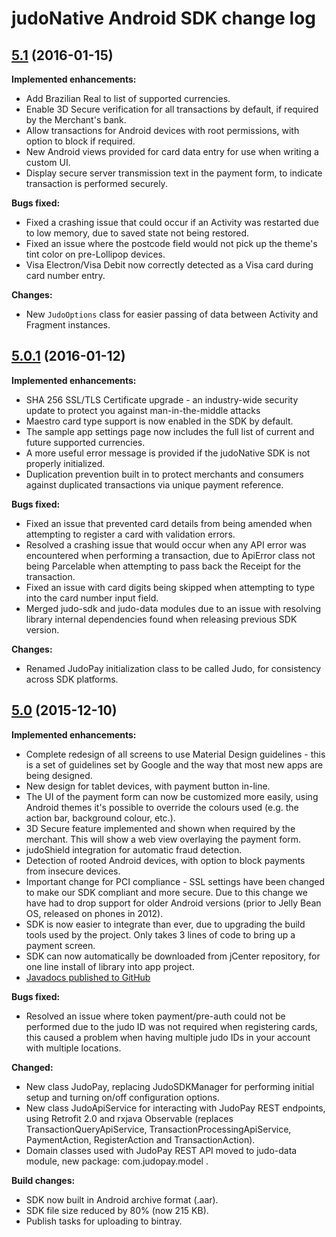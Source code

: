 # judoNative Android SDK change log

## [5.1](https://github.com/judopay/Judo-Android/tree/5.1) (2016-01-15)

**Implemented enhancements:**
- Add Brazilian Real to list of supported currencies.
- Enable 3D Secure verification for all transactions by default, if required by the Merchant's bank.
- Allow transactions for Android devices with root permissions, with option to block if required.
- New Android views provided for card data entry for use when writing a custom UI.
- Display secure server transmission text in the payment form, to indicate transaction is performed securely.

**Bugs fixed:**
- Fixed a crashing issue that could occur if an Activity was restarted due to low memory, due to saved state not being restored.
- Fixed an issue where the postcode field would not pick up the theme's tint color on pre-Lollipop devices.
- Visa Electron/Visa Debit now correctly detected as a Visa card during card number entry.

**Changes:**
- New ```JudoOptions``` class for easier passing of data between Activity and Fragment instances.

## [5.0.1](https://github.com/judopay/Judo-Android/tree/5.0.1) (2016-01-12)

**Implemented enhancements:**
- SHA 256 SSL/TLS Certificate upgrade - an industry-wide security update to protect you against man-in-the-middle attacks
- Maestro card type support is now enabled in the SDK by default.
- The sample app settings page now includes the full list of current and future supported currencies.
- A more useful error message is provided if the judoNative SDK is not properly initialized.
- Duplication prevention built in to protect merchants and consumers against duplicated transactions via unique payment reference.

**Bugs fixed:**
- Fixed an issue that prevented card details from being amended when attempting to register a card with validation errors.
- Resolved a crashing issue that would occur when any API error was encountered when performing a transaction, due to ApiError class not being Parcelable when attempting to pass back the Receipt for the transaction.
- Fixed an issue with card digits being skipped when attempting to type into the card number input field.
- Merged judo-sdk and judo-data modules due to an issue with resolving library internal dependencies found when releasing previous SDK version.

**Changes:**
- Renamed JudoPay initialization class to be called Judo, for consistency across SDK platforms.

## [5.0](https://github.com/judopay/Judo-Android/tree/5.0) (2015-12-10)

**Implemented enhancements:**
- Complete redesign of all screens to use Material Design guidelines - this is a set of guidelines set by Google and the way that most new apps are being designed.
- New design for tablet devices, with payment button in-line.
- The UI of the payment form can now be customized more easily, using Android themes it's possible to override the colours used (e.g. the action bar, background colour, etc.).
- 3D Secure feature implemented and shown when required by the merchant. This will show a web view overlaying the payment form.
- judoShield integration for automatic fraud detection.
- Detection of rooted Android devices, with option to block payments from insecure devices.
- Important change for PCI compliance - SSL settings have been changed to make our SDK compliant and more secure. Due to this change we have had to drop support for older Android versions (prior to Jelly Bean OS, released on phones in 2012).
- SDK is now easier to integrate than ever, due to upgrading the build tools used by the project. Only takes 3 lines of code to bring up a payment screen.
- SDK can now automatically be downloaded from jCenter repository, for one line install of library into app project.
- [Javadocs published to GitHub](http://judopay.github.io/Judo-Android/)

**Bugs fixed:**
- Resolved an issue where token payment/pre-auth could not be performed due to the judo ID was not required when registering cards, this caused a problem when having multiple judo IDs in your account with multiple locations.

**Changed:**
- New class JudoPay, replacing JudoSDKManager for performing initial setup and turning on/off configuration options.
- New class JudoApiService for interacting with JudoPay REST endpoints, using Retrofit 2.0 and rxjava Observable (replaces TransactionQueryApiService, TransactionProcessingApiService, PaymentAction, RegisterAction and TransactionAction).
- Domain classes used with JudoPay REST API moved to judo-data module, new package: com.judopay.model .

**Build changes:**
- SDK now built in Android archive format (.aar).
- SDK file size reduced by 80% (now 215 KB).
- Publish tasks for uploading to bintray.
